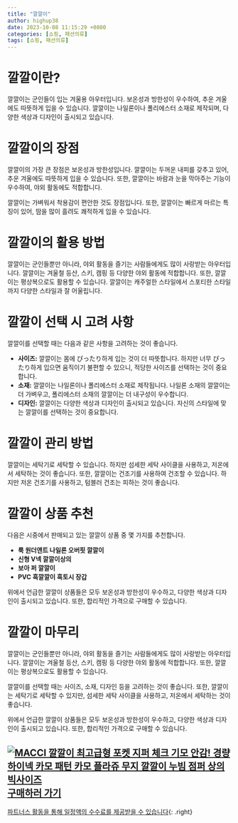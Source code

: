 ```yaml
---
title: "깔깔이"
author: highup38
date: 2023-10-08 11:15:29 +0800
categories: [쇼핑, 패션의류]
tags: [쇼핑, 패션의류]
---
```


# 깔깔이란?

깔깔이는 군인들이 입는 겨울용 아우터입니다. 보온성과 방한성이 우수하여, 추운 겨울에도 따뜻하게 입을 수 있습니다. 깔깔이는 나일론이나 폴리에스터 소재로 제작되며, 다양한 색상과 디자인이 출시되고 있습니다.

# 깔깔이의 장점

깔깔이의 가장 큰 장점은 보온성과 방한성입니다. 깔깔이는 두꺼운 내피를 갖추고 있어, 추운 겨울에도 따뜻하게 입을 수 있습니다. 또한, 깔깔이는 바람과 눈을 막아주는 기능이 우수하여, 야외 활동에도 적합합니다.

깔깔이는 가벼워서 착용감이 편안한 것도 장점입니다. 또한, 깔깔이는 빠르게 마르는 특징이 있어, 땀을 많이 흘려도 쾌적하게 입을 수 있습니다.

# 깔깔이의 활용 방법

깔깔이는 군인들뿐만 아니라, 야외 활동을 즐기는 사람들에게도 많이 사랑받는 아우터입니다. 깔깔이는 겨울철 등산, 스키, 캠핑 등 다양한 야외 활동에 적합합니다. 또한, 깔깔이는 평상복으로도 활용할 수 있습니다. 깔깔이는 캐주얼한 스타일에서 스포티한 스타일까지 다양한 스타일과 잘 어울립니다.

# 깔깔이 선택 시 고려 사항

깔깔이를 선택할 때는 다음과 같은 사항을 고려하는 것이 좋습니다.

* **사이즈:** 깔깔이는 몸에 ぴったり하게 입는 것이 더 따뜻합니다. 하지만 너무 ぴったり하게 입으면 움직이기 불편할 수 있으니, 적당한 사이즈를 선택하는 것이 중요합니다.
* **소재:** 깔깔이는 나일론이나 폴리에스터 소재로 제작됩니다. 나일론 소재의 깔깔이는 더 가벼우고, 폴리에스터 소재의 깔깔이는 더 내구성이 우수합니다.
* **디자인:** 깔깔이는 다양한 색상과 디자인이 출시되고 있습니다. 자신의 스타일에 맞는 깔깔이를 선택하는 것이 중요합니다.

# 깔깔이 관리 방법

깔깔이는 세탁기로 세탁할 수 있습니다. 하지만 섬세한 세탁 사이클을 사용하고, 저온에서 세탁하는 것이 좋습니다. 또한, 깔깔이는 건조기를 사용하여 건조할 수 있습니다. 하지만 저온 건조기를 사용하고, 텀블러 건조는 피하는 것이 좋습니다.

# 깔깔이 상품 추천

다음은 시중에서 판매되고 있는 깔깔이 상품 중 몇 가지를 추천합니다.

* **룩 원더앤트 나일론 오버핏 깔깔이**
* **신형 V넥 깔깔이상의**
* **보아 퍼 깔깔이**
* **PVC 흑깔깔이 흑토시 장갑**

위에서 언급한 깔깔이 상품들은 모두 보온성과 방한성이 우수하고, 다양한 색상과 디자인이 출시되고 있습니다. 또한, 합리적인 가격으로 구매할 수 있습니다.

# 깔깔이 마무리

깔깔이는 군인들뿐만 아니라, 야외 활동을 즐기는 사람들에게도 많이 사랑받는 아우터입니다. 깔깔이는 겨울철 등산, 스키, 캠핑 등 다양한 야외 활동에 적합합니다. 또한, 깔깔이는 평상복으로도 활용할 수 있습니다.

깔깔이를 선택할 때는 사이즈, 소재, 디자인 등을 고려하는 것이 좋습니다. 또한, 깔깔이는 세탁기로 세탁할 수 있지만, 섬세한 세탁 사이클을 사용하고, 저온에서 세탁하는 것이 좋습니다.

위에서 언급한 깔깔이 상품들은 모두 보온성과 방한성이 우수하고, 다양한 색상과 디자인이 출시되고 있습니다. 또한, 합리적인 가격으로 구매할 수 있습니다.

[![MACCI 깔깔이 최고급형 포켓 지퍼 체크 기모 안감! 경량 하이넥 카모 패턴 카모 플라쥬 무지 깔깔이 누빔 점퍼 상의 빅사이즈](https://thumbnail8.coupangcdn.com/thumbnails/remote/230x230ex/image/vendor_inventory/7b71/dc8d74fc237b8dc85b1499f5c95c3d53be49eed9ebdb9d937315eb8a1271.jpg "MACCI 깔깔이 최고급형 포켓 지퍼 체크 기모 안감! 경량 하이넥 카모 패턴 카모 플라쥬 무지 깔깔이 누빔 점퍼 상의 빅사이즈")](https://link.coupang.com/re/AFFSDP?lptag=AF1030537&subid=&pageKey=7469645325&traceid=V0-153&itemId=19488470551&vendorItemId=5534820485)
<br>
[**구매하러 가기**](https://link.coupang.com/re/AFFSDP?lptag=AF1030537&subid=&pageKey=7469645325&traceid=V0-153&itemId=19488470551&vendorItemId=5534820485)
---
[파트너스 활동을 통해 일정액의 수수료를 제공받을 수 있습니다](https://link.coupang.com/a/bao1ui){: .right}